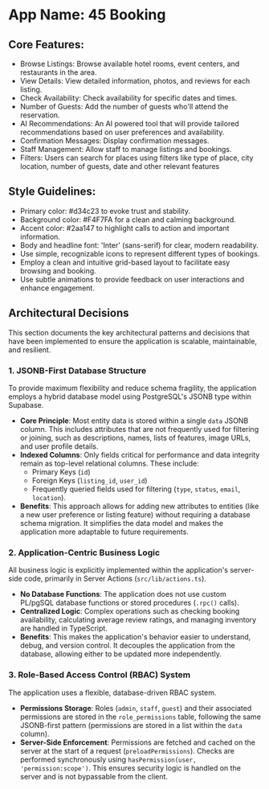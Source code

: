 # **App Name**: 45 Booking

## Core Features:

- Browse Listings: Browse available hotel rooms, event centers, and restaurants in the area.
- View Details: View detailed information, photos, and reviews for each listing.
- Check Availability: Check availability for specific dates and times.
- Number of Guests: Add the number of guests who'll attend the reservation.
- AI Recommendations: An AI powered tool that will provide tailored recommendations based on user preferences and availability.
- Confirmation Messages: Display confirmation messages.
- Staff Management: Allow staff to manage listings and bookings.
- Filters: Users can search for places using filters like type of place, city location, number of guests, date and other relevant features

## Style Guidelines:

- Primary color: #d34c23 to evoke trust and stability.
- Background color: #F4F7FA for a clean and calming background.
- Accent color: #2aa147 to highlight calls to action and important information.
- Body and headline font: 'Inter' (sans-serif) for clear, modern readability.
- Use simple, recognizable icons to represent different types of bookings.
- Employ a clean and intuitive grid-based layout to facilitate easy browsing and booking.
- Use subtle animations to provide feedback on user interactions and enhance engagement.

## Architectural Decisions

This section documents the key architectural patterns and decisions that have been implemented to ensure the application is scalable, maintainable, and resilient.

### 1. JSONB-First Database Structure

To provide maximum flexibility and reduce schema fragility, the application employs a hybrid database model using PostgreSQL's JSONB type within Supabase.

-   **Core Principle**: Most entity data is stored within a single `data` JSONB column. This includes attributes that are not frequently used for filtering or joining, such as descriptions, names, lists of features, image URLs, and user profile details.
-   **Indexed Columns**: Only fields critical for performance and data integrity remain as top-level relational columns. These include:
    -   Primary Keys (`id`)
    -   Foreign Keys (`listing_id`, `user_id`)
    -   Frequently queried fields used for filtering (`type`, `status`, `email`, `location`).
-   **Benefits**: This approach allows for adding new attributes to entities (like a new user preference or listing feature) without requiring a database schema migration. It simplifies the data model and makes the application more adaptable to future requirements.

### 2. Application-Centric Business Logic

All business logic is explicitly implemented within the application's server-side code, primarily in Server Actions (`src/lib/actions.ts`).

-   **No Database Functions**: The application does not use custom PL/pgSQL database functions or stored procedures (`.rpc()` calls).
-   **Centralized Logic**: Complex operations such as checking booking availability, calculating average review ratings, and managing inventory are handled in TypeScript.
-   **Benefits**: This makes the application's behavior easier to understand, debug, and version control. It decouples the application from the database, allowing either to be updated more independently.

### 3. Role-Based Access Control (RBAC) System

The application uses a flexible, database-driven RBAC system.

-   **Permissions Storage**: Roles (`admin`, `staff`, `guest`) and their associated permissions are stored in the `role_permissions` table, following the same JSONB-first pattern (permissions are stored in a list within the `data` column).
-   **Server-Side Enforcement**: Permissions are fetched and cached on the server at the start of a request (`preloadPermissions`). Checks are performed synchronously using `hasPermission(user, 'permission:scope')`. This ensures security logic is handled on the server and is not bypassable from the client.
